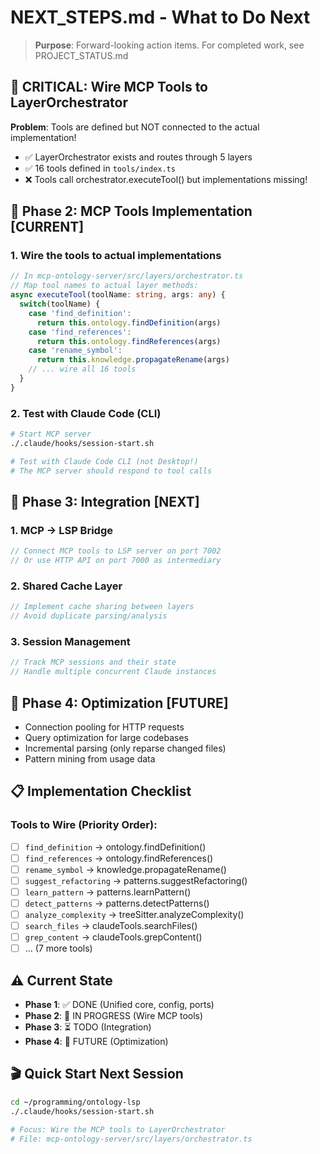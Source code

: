 # NEXT_STEPS.md - What to Do Next

> **Purpose**: Forward-looking action items. For completed work, see PROJECT_STATUS.md

## 🚨 CRITICAL: Wire MCP Tools to LayerOrchestrator

**Problem**: Tools are defined but NOT connected to the actual implementation!
- ✅ LayerOrchestrator exists and routes through 5 layers
- ✅ 16 tools defined in `tools/index.ts`
- ❌ Tools call orchestrator.executeTool() but implementations missing!

## 🎯 Phase 2: MCP Tools Implementation [CURRENT]

### 1. Wire the tools to actual implementations
```typescript
// In mcp-ontology-server/src/layers/orchestrator.ts
// Map tool names to actual layer methods:
async executeTool(toolName: string, args: any) {
  switch(toolName) {
    case 'find_definition':
      return this.ontology.findDefinition(args)
    case 'find_references':  
      return this.ontology.findReferences(args)
    case 'rename_symbol':
      return this.knowledge.propagateRename(args)
    // ... wire all 16 tools
  }
}
```

### 2. Test with Claude Code (CLI)
```bash
# Start MCP server
./.claude/hooks/session-start.sh

# Test with Claude Code CLI (not Desktop!)
# The MCP server should respond to tool calls
```

## 🎯 Phase 3: Integration [NEXT]

### 1. MCP → LSP Bridge
```typescript
// Connect MCP tools to LSP server on port 7002
// Or use HTTP API on port 7000 as intermediary
```

### 2. Shared Cache Layer
```typescript
// Implement cache sharing between layers
// Avoid duplicate parsing/analysis
```

### 3. Session Management
```typescript
// Track MCP sessions and their state
// Handle multiple concurrent Claude instances
```

## 🎯 Phase 4: Optimization [FUTURE]

- Connection pooling for HTTP requests
- Query optimization for large codebases
- Incremental parsing (only reparse changed files)
- Pattern mining from usage data

## 📋 Implementation Checklist

### Tools to Wire (Priority Order):
- [ ] `find_definition` → ontology.findDefinition()
- [ ] `find_references` → ontology.findReferences()
- [ ] `rename_symbol` → knowledge.propagateRename()
- [ ] `suggest_refactoring` → patterns.suggestRefactoring()
- [ ] `learn_pattern` → patterns.learnPattern()
- [ ] `detect_patterns` → patterns.detectPatterns()
- [ ] `analyze_complexity` → treeSitter.analyzeComplexity()
- [ ] `search_files` → claudeTools.searchFiles()
- [ ] `grep_content` → claudeTools.grepContent()
- [ ] ... (7 more tools)

## ⚠️ Current State

- **Phase 1**: ✅ DONE (Unified core, config, ports)
- **Phase 2**: 🔴 IN PROGRESS (Wire MCP tools)
- **Phase 3**: ⏳ TODO (Integration)
- **Phase 4**: 🔮 FUTURE (Optimization)

## 🎬 Quick Start Next Session

```bash
cd ~/programming/ontology-lsp
./.claude/hooks/session-start.sh

# Focus: Wire the MCP tools to LayerOrchestrator
# File: mcp-ontology-server/src/layers/orchestrator.ts
```